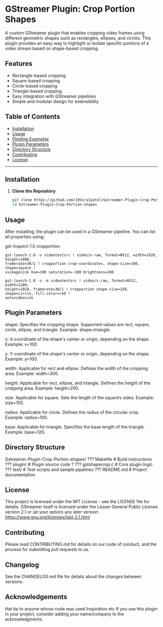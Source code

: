 # GStreamer Plugin: Crop Portion Shapes

A custom GStreamer plugin that enables cropping video frames using different geometric shapes such as rectangles, ellipses, and circles. This plugin provides an easy way to highlight or isolate specific portions of a video stream based on shape-based cropping.

## Features

-  Rectangle-based cropping  
-  Square-based cropping  
-  Circle-based cropping  
-  Triangle-based cropping
-  Easy integration with GStreamer pipelines  
-  Simple and modular design for extensibility

## Table of Contents

- [Installation](#installation)
- [Usage](#usage)
- [Pipeline Examples](#pipeline-examples)
- [Plugin Parameters](#plugin-parameters)
- [Directory Structure](#directory-structure)
- [Contributing](#contributing)
- [License](#license)

---

## Installation

1. **Clone the Repository**
   ```bash
   git clone https://github.com/19Viralpatel/Gstreamer-Plugin-Crop-Portion-shapes.git
   cd Gstreamer-Plugin-Crop-Portion-shapes

## Usage

After installing, the plugin can be used in a GStreamer pipeline. You can list all properties using:

gst-inspect-1.0 cropportion

```console
gst-launch-1.0 -v videotestsrc ! video/x-raw, format=NV12, width=1920, height=1080, 
framerate=30/1 ! cropportion crop-coordinate=, shape-size=100, shape=square ! 
xvimagesink hue=100 saturation=-100 brightness=100 
```
```console
gst-launch-1.0 -v -m videotestsrc ! video/x-raw, format=NV12, width=1280, 
height=1024, framerate=30/1 ! cropportion shape-size=150, shape=circle, fill-color=red ! 
autovideosink 
```

## Plugin Parameters

shape: Specifies the cropping shape. Supported values are rect, square, circle, ellipse, and triangle. Example: shape=triangle.

x: X-coordinate of the shape's center or origin, depending on the shape. Example: x=100.

y: Y-coordinate of the shape's center or origin, depending on the shape. Example: y=100.

width: Applicable for rect and ellipse. Defines the width of the cropping area. Example: width=300.

height: Applicable for rect, ellipse, and triangle. Defines the height of the cropping area. Example: height=200.

size: Applicable for square. Sets the length of the square’s sides. Example: size=150.

radius: Applicable for circle. Defines the radius of the circular crop. Example: radius=100.

base: Applicable for triangle. Specifies the base length of the triangle. Example: base=120.

## Directory Structure

Gstreamer-Plugin-Crop-Portion-shapes/
??? Makefile             # Build instructions
??? plugin/              # Plugin source code
?   ??? gstshapecrop.c   # Core plugin logic
??? test/                # Test scripts and sample pipelines
??? README.md            # Project documentation

## License
This project is licensed under the MIT License - see the LICENSE file for details.
GStreamer itself is licensed under the Lesser General Public License version 2.1 or (at your option) any later version: https://www.gnu.org/licenses/lgpl-2.1.html

## Contributing
Please read CONTRIBUTING.md for details on our code of conduct, and the process for submitting pull requests to us.

## Changelog
See the CHANGELOG.md file for details about the changes between versions.

## Acknowledgements
Hat tip to anyone whose code was used
Inspiration
etc
If you use this plugin in your project, consider adding your name/company to the acknowledgments.
